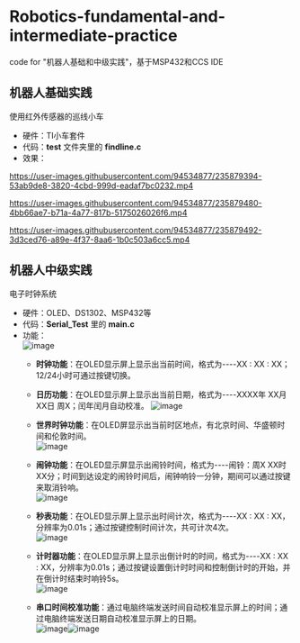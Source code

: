 # Robotics-fundamental-and-intermediate-practice
code for "机器人基础和中级实践"，基于MSP432和CCS IDE
## 机器人基础实践
使用红外传感器的巡线小车
* 硬件：TI小车套件
* 代码：**test** 文件夹里的 **findline.c**
* 效果：


https://user-images.githubusercontent.com/94534877/235879394-53ab9de8-3820-4cbd-999d-eadaf7bc0232.mp4



https://user-images.githubusercontent.com/94534877/235879480-4bb66ae7-b71a-4a77-817b-5175026026f6.mp4



https://user-images.githubusercontent.com/94534877/235879492-3d3ced76-a89e-4f37-8aa6-1b0c503a6cc5.mp4

## 机器人中级实践
电子时钟系统
* 硬件：OLED、DS1302、MSP432等
* 代码：**Serial_Test** 里的 **main.c**
* 功能：  
![image](https://user-images.githubusercontent.com/94534877/235887016-daedf0f9-31d2-4904-82ed-e2670ff4e157.png)
  * **时钟功能**：在OLED显示屏上显示出当前时间，格式为----XX : XX : XX；12/24小时可通过按键切换。
  * **日历功能**：在OLED显示屏上显示出当前日期，格式为----XXXX年 XX月XX日 周X；闰年闰月自动校准。
  ![image](https://user-images.githubusercontent.com/94534877/235886176-25fad2b2-6d5c-49b8-9fea-410cac864221.png)

  * **世界时钟功能**：在OLED屏显示出当前时区地点，有北京时间、华盛顿时间和伦敦时间。  
  ![image](https://user-images.githubusercontent.com/94534877/235886243-03a54cd2-e502-4756-bb19-af7957d20b79.png)

  * **闹钟功能**：在OLED显示屏显示出闹铃时间，格式为----闹铃：周X  XX时XX分；时间到达设定的闹铃时间后，闹钟响铃一分钟，期间可以通过按键来取消铃响。  
  ![image](https://user-images.githubusercontent.com/94534877/235886310-0b667ca0-617d-4307-a6ef-55dba69a6796.png)

  * **秒表功能**：在OLED显示屏上显示出时间计次，格式为----XX : XX : XX，分辨率为0.01s；通过按键控制时间计次，共可计次4次。  
  ![image](https://user-images.githubusercontent.com/94534877/235886356-fc3b112c-9f89-405e-bf83-04292b7aeebc.png)

  * **计时器功能**：在OLED显示屏上显示出倒计时的时间，格式为----XX : XX : XX，分辨率为0.01s；通过按键设置倒计时时间和控制倒计时的开始，并在倒计时结束时响铃5s。  
  ![image](https://user-images.githubusercontent.com/94534877/235886403-4f684eab-0f95-4fe8-af24-b34089250842.png)

  * **串口时间校准功能**：通过电脑终端发送时间自动校准显示屏上的时间；通过电脑终端发送日期自动校准显示屏上的日期。  
  ![image](https://user-images.githubusercontent.com/94534877/235886502-c20f5d7b-7277-41e7-9371-8b12b02e8d9e.png)![image](https://user-images.githubusercontent.com/94534877/235886518-13ef20d8-9db6-46ec-b573-e017978f8a90.png)

